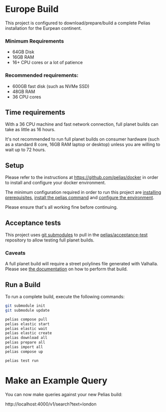 
# Europe Build

This project is configured to download/prepare/build a complete Pelias installation for the Eurpean continent.

### Minimum Requirements
* 64GB Disk
* 16GB RAM
* 16+ CPU cores or a lot of patience

### Recommended requirements:

* 600GB fast disk (such as NVMe SSD)
* 48GB RAM
* 36 CPU cores

## Time requirements

With a 36 CPU machine and fast network connection, full planet builds can take as little as 16 hours.

It's not recommended to run full planet builds on consumer hardware (such as a standard 8 core, 16GB RAM laptop or desktop) unless you are willing to wait up to 72 hours.

## Setup

Please refer to the instructions at https://github.com/pelias/docker in order to install and configure your docker environment.

The minimum configuration required in order to run this project are [installing prerequisites](https://github.com/pelias/docker#prerequisites), [install the pelias command](https://github.com/pelias/docker#installing-the-pelias-command) and [configure the environment](https://github.com/pelias/docker#configure-environment).

Please ensure that's all working fine before continuing.

## Acceptance tests

This project uses [git submodules](https://git-scm.com/book/en/v2/Git-Tools-Submodules) to pull in the [pelias/acceptance-test](https://github.com/pelias/acceptance-tests/) repository to allow testing full planet builds.

### Caveats

A full planet build will require a street polylines file generated with Valhalla. Please see [the documentation](https://github.com/pelias/polylines/wiki/Generating-polylines-from-Valhalla) on how to perform that build.

## Run a Build

To run a complete build, execute the following commands:

```bash
git submodule init
git submodule update

pelias compose pull
pelias elastic start
pelias elastic wait
pelias elastic create
pelias download all
pelias prepare all
pelias import all
pelias compose up

pelias test run
```

# Make an Example Query

You can now make queries against your new Pelias build:

http://localhost:4000/v1/search?text=london
